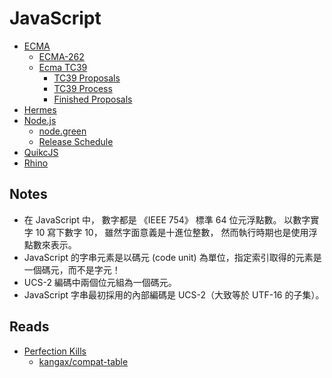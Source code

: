 # JavaScript

- [ECMA](https://www.ecma-international.org)
    - [ECMA-262](https://www.ecma-international.org/publications-and-standards/standards/ecma-262/)
    - [Ecma TC39](https://github.com/tc39)
        - [TC39 Proposals](https://github.com/tc39/proposals/)
        - [TC39 Process](https://tc39.es/process-document/)
        - [Finished Proposals](https://github.com/tc39/proposals/blob/main/finished-proposals.md)
- [Hermes](https://github.com/facebook/hermes)
- [Node.js](https://nodejs.org/en)
    - [node.green](https://node.green/)        
    - [Release Schedule](https://github.com/nodejs/Release#readme)
- [QuikcJS](https://bellard.org/quickjs/)
- [Rhino](https://github.com/mozilla/rhino)

## Notes

- 在 JavaScript 中， 數字都是 《IEEE 754》 標準 64 位元浮點數。 以數字實字 10 寫下數字 10， 雖然字面意義是十進位整數， 然而執行時期也是使用浮點數來表示。
- JavaScript 的字串元素是以碼元 (code unit) 為單位，指定索引取得的元素是一個碼元，而不是字元！
 - UCS-2 編碼中兩個位元組為一個碼元。
 - JavaScript 字串最初採用的內部編碼是 UCS-2（大致等於 UTF-16 的子集）。

## Reads

- [Perfection Kills](http://perfectionkills.com/)
    - [kangax/compat-table](https://kangax.github.io/compat-table/es6/)